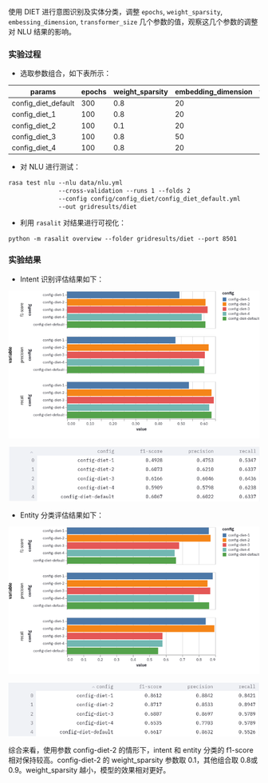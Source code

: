 使用 DIET 进行意图识别及实体分类，调整 `epochs`, `weight_sparsity`, `embessing_dimension`, `transformer_size` 几个参数的值，观察这几个参数的调整对 NLU 结果的影响。

### 实验过程

- 选取参数组合，如下表所示：

| params              | epochs | weight_sparsity | embedding_dimension | transformer_size |
| ------------------- | ------ | --------------- | ------------------- | ---------------- |
| config_diet_default | 300    | 0.8             | 20                  | 256              |
| config_diet_1       | 100    | 0.8             | 20                  | 256              |
| config_diet_2       | 100    | 0.1             | 20                  | 256              |
| config_diet_3       | 100    | 0.8             | 50                  | 256              |
| config_diet_4       | 100    | 0.8             | 20                  | 128              |

- 对 NLU 进行测试：

```python3
rasa test nlu --nlu data/nlu.yml
              --cross-validation --runs 1 --folds 2 
              --config config/config_diet/config_diet_default.yml 
              --out gridresults/diet
```

- 利用 `rasalit` 对结果进行可视化：

```python3
python -m rasalit overview --folder gridresults/diet --port 8501
```

### 实验结果

- Intent 识别评估结果如下：

![diet_intent_summary](diet_intent_summary.png)

![intent_form](diet_intent_form.png)

- Entity 分类评估结果如下：

![diet_entity_summary](diet_entity_summary.png)

![entity_form](diet_entity_form.png)



综合来看，使用参数 config-diet-2 的情形下，intent 和 entity 分类的 f1-score 相对保持较高。config-diet-2 的 weight_sparsity 参数取 0.1，其他组合取 0.8或 0.9。weight_sparsity 越小，模型的效果相对更好。